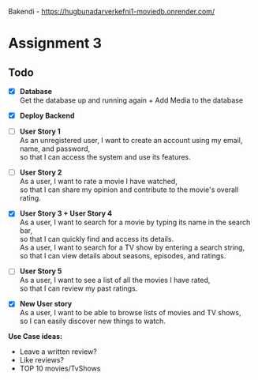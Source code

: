 Bakendi - https://hugbunadarverkefni1-moviedb.onrender.com/ 

# Assignment 3

## Todo

- [X] **Database**  
  Get the database up and running again + Add Media to the database

- [X] **Deploy Backend**  

- [ ] **User Story 1**  
  As an unregistered user, I want to create an account using my email, name, and password,  
  so that I can access the system and use its features.

- [ ] **User Story 2**  
  As a user, I want to rate a movie I have watched,  
  so that I can share my opinion and contribute to the movie's overall rating.

- [X] **User Story 3 + User Story 4**  
  As a user, I want to search for a movie by typing its name in the search bar,  
  so that I can quickly find and access its details.  
  As a user, I want to search for a TV show by entering a search string,  
  so that I can view details about seasons, episodes, and ratings.

- [ ] **User Story 5**  
  As a user, I want to see a list of all the movies I have rated,  
  so that I can review my past ratings.

- [X] **New User story**  
  As a user, I want to be able to browse lists of movies and TV shows,  
  so I can easily discover new things to watch.

**Use Case ideas:**  
  - Leave a written review?  
  - Like reviews?  
  - TOP 10 movies/TvShows  
        
  
